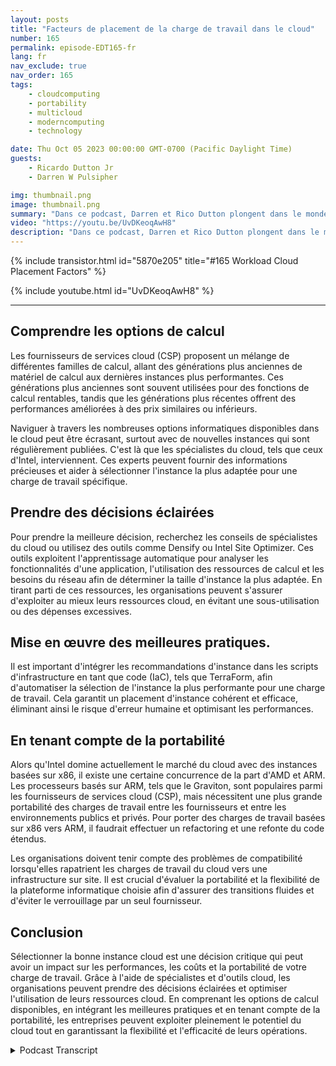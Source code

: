 ```yaml
---
layout: posts
title: "Facteurs de placement de la charge de travail dans le cloud"
number: 165
permalink: episode-EDT165-fr
lang: fr
nav_exclude: true
nav_order: 165
tags:
    - cloudcomputing
    - portability
    - multicloud
    - moderncomputing
    - technology

date: Thu Oct 05 2023 00:00:00 GMT-0700 (Pacific Daylight Time)
guests:
    - Ricardo Dutton Jr
    - Darren W Pulsipher

img: thumbnail.png
image: thumbnail.png
summary: "Dans ce podcast, Darren et Rico Dutton plongent dans le monde des instances cloud et des facteurs à prendre en compte lors de la sélection de la bonne instance pour votre charge de travail. Ils discutent des différentes options de calcul disponibles dans le cloud, de l'importance de trouver le bon équilibre entre les performances et les coûts, ainsi que du rôle des spécialistes du cloud dans l'aide aux organisations pour prendre des décisions éclairées."
video: "https://youtu.be/UvDKeoqAwH8"
description: "Dans ce podcast, Darren et Rico Dutton plongent dans le monde des instances cloud et des facteurs à prendre en compte lors de la sélection de la bonne instance pour votre charge de travail. Ils discutent des différentes options de calcul disponibles dans le cloud, de l'importance de trouver le bon équilibre entre les performances et les coûts, ainsi que du rôle des spécialistes du cloud dans l'aide aux organisations pour prendre des décisions éclairées."
---
```


<div>
{% include transistor.html id="5870e205" title="#165 Workload Cloud Placement Factors" %}

{% include youtube.html id="UvDKeoqAwH8" %}
</div>

---

## Comprendre les options de calcul

Les fournisseurs de services cloud (CSP) proposent un mélange de différentes familles de calcul, allant des générations plus anciennes de matériel de calcul aux dernières instances plus performantes. Ces générations plus anciennes sont souvent utilisées pour des fonctions de calcul rentables, tandis que les générations plus récentes offrent des performances améliorées à des prix similaires ou inférieurs.

Naviguer à travers les nombreuses options informatiques disponibles dans le cloud peut être écrasant, surtout avec de nouvelles instances qui sont régulièrement publiées. C'est là que les spécialistes du cloud, tels que ceux d'Intel, interviennent. Ces experts peuvent fournir des informations précieuses et aider à sélectionner l'instance la plus adaptée pour une charge de travail spécifique.

## Prendre des décisions éclairées

Pour prendre la meilleure décision, recherchez les conseils de spécialistes du cloud ou utilisez des outils comme Densify ou Intel Site Optimizer. Ces outils exploitent l'apprentissage automatique pour analyser les fonctionnalités d'une application, l'utilisation des ressources de calcul et les besoins du réseau afin de déterminer la taille d'instance la plus adaptée. En tirant parti de ces ressources, les organisations peuvent s'assurer d'exploiter au mieux leurs ressources cloud, en évitant une sous-utilisation ou des dépenses excessives.

## Mise en œuvre des meilleures pratiques.

Il est important d'intégrer les recommandations d'instance dans les scripts d'infrastructure en tant que code (IaC), tels que TerraForm, afin d'automatiser la sélection de l'instance la plus performante pour une charge de travail. Cela garantit un placement d'instance cohérent et efficace, éliminant ainsi le risque d'erreur humaine et optimisant les performances.

## En tenant compte de la portabilité

Alors qu'Intel domine actuellement le marché du cloud avec des instances basées sur x86, il existe une certaine concurrence de la part d'AMD et ARM. Les processeurs basés sur ARM, tels que le Graviton, sont populaires parmi les fournisseurs de services cloud (CSP), mais nécessitent une plus grande portabilité des charges de travail entre les fournisseurs et entre les environnements publics et privés. Pour porter des charges de travail basées sur x86 vers ARM, il faudrait effectuer un refactoring et une refonte du code étendus.

Les organisations doivent tenir compte des problèmes de compatibilité lorsqu'elles rapatrient les charges de travail du cloud vers une infrastructure sur site. Il est crucial d'évaluer la portabilité et la flexibilité de la plateforme informatique choisie afin d'assurer des transitions fluides et d'éviter le verrouillage par un seul fournisseur.

## Conclusion

Sélectionner la bonne instance cloud est une décision critique qui peut avoir un impact sur les performances, les coûts et la portabilité de votre charge de travail. Grâce à l'aide de spécialistes et d'outils cloud, les organisations peuvent prendre des décisions éclairées et optimiser l'utilisation de leurs ressources cloud. En comprenant les options de calcul disponibles, en intégrant les meilleures pratiques et en tenant compte de la portabilité, les entreprises peuvent exploiter pleinement le potentiel du cloud tout en garantissant la flexibilité et l'efficacité de leurs opérations.



<details>
<summary> Podcast Transcript </summary>

<p></p>

</details>
